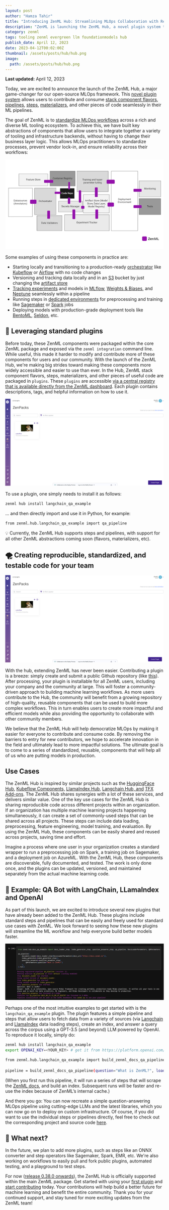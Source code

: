 ```yaml
---
layout: post
author: "Hamza Tahir"
title: "Introducing ZenML Hub: Streamlining MLOps Collaboration with Reusable Components"
description: "ZenML is launching the ZenML Hub, a novel plugin system that allows users to contribute and consume stack component flavors, pipelines, steps, materializers, and other pieces of code seamlessly in their ML pipelines."
category: zenml
tags: tooling zenml evergreen llm foundationmodels hub
publish_date: April 12, 2023
date: 2023-04-12T00:02:00Z
thumbnail: /assets/posts/hub/hub.png
image:
  path: /assets/posts/hub/hub.png
---
```


**Last updated:** April 12, 2023

Today, we are excited to announce the launch of the ZenML Hub, a major game-changer for our open-source MLOps framework. This [novel plugin system](https://docs.zenml.io/starter-guide/collaborate/zenml-hub) allows users to contribute and consume [stack component flavors](https://docs.zenml.io/component-gallery/categories), [pipelines](https://docs.zenml.io/starter-guide/pipelines), [steps](https://docs.zenml.io/starter-guide/pipelines/parameters-and-caching), [materializers](https://docs.zenml.io/advanced-guide/pipelines/materializers), and other pieces of code seamlessly in their ML pipelines.

The goal of ZenML is to [standardize MLOps workflows](https://blog.zenml.io/zenml-mlops-framework/) across a rich and diverse ML tooling ecosystem. To achieve this, we have built key abstractions of components that allow users to integrate together a variety of tooling and infrastructure backends, without having to change their business layer logic. This allows MLOps practitioners to standardize processes, prevent vendor lock-in, and ensure reliability across their workflows:

![ZenML Hub](/assets/posts/hub/hub.png)

Some examples of using these components in practice are:

- Starting locally and transitioning to a production-ready [orchestrator](https://docs.zenml.io/component-gallery/orchestrators) like [Kubeflow](https://www.kubeflow.org/) or [Airflow](https://airflow.apache.org/) with no code changes
- Versioning and tracking data locally and in an [S3](https://docs.zenml.io/component-gallery/artifact-stores/s3) bucket by just changing the [artifact store](https://docs.zenml.io/component-gallery/artifact-stores)
- [Tracking experiments](https://docs.zenml.io/component-gallery/experiment-trackers) and models in [MLflow](https://docs.zenml.io/component-gallery/experiment-trackers/mlflow), [Weights & Biases](https://docs.zenml.io/component-gallery/experiment-trackers/wandb), and [Neptune](https://docs.zenml.io/component-gallery/experiment-trackers/neptune) seamlessly within a pipeline
- Running steps in [dedicated environments](https://docs.zenml.io/component-gallery/step-operators) for preprocessing and training like [Sagemaker](https://docs.zenml.io/component-gallery/step-operators/sagemaker) or [Spark](https://docs.zenml.io/component-gallery/step-operators/spark-kubernetes) jobs
- Deploying models with production-grade deployment tools like [BentoML](https://docs.zenml.io/component-gallery/model-deployers/bentoml), [Seldon](https://docs.zenml.io/component-gallery/model-deployers/seldon), etc.

## 🔌 Leveraging standard plugins

Before today, these ZenML components were packaged within the core ZenML package and exposed via the `zenml integration` command line. While useful, this made it harder to modify and contribute more of these components for users and our community. With the launch of the ZenML Hub, we're making big strides toward making these components more widely accessible and easier to use than ever. In the Hub, ZenML stack component flavors, steps, materializers, and other pieces of useful code are packaged in `plugins`. These `plugins` are accessible [via a central registry that is available directly from the ZenML dashboard](https://docs.zenml.io/starter-guide/collaborate/zenml-hub).  Each plugin contains descriptions, tags, and helpful information on how to use it.

![ZenML Hub](/assets/posts/hub/hub1.png)

To use a plugin, one simply needs to install it as follows:

```bash
zenml hub install langchain_qa_example
```

… and then directly import and use it in Python, for example:

```bash
from zenml.hub.langchain_qa_example import qa_pipeline
```

<aside>
💡 Currently, the ZenML Hub supports steps and pipelines, with support for all other ZenML abstractions coming soon (flavors, materializers, etc).
</aside>

## 🌪️ Creating reproducible, standardized, and testable code for your team

![ZenML Hub](/assets/posts/hub/hub1.png)

With the hub, extending ZenML has never been easier. Contributing a plugin is a breeze: simply create and submit a public Github repository (like [this](https://github.com/zenml-io/zenml-hub-plugin-template)). After processing, your plugin is installable for all ZenML users, including your company and the community at large. This will foster a community-driven approach to building machine learning workflows. As more users contribute to the Hub, the community will benefit from a growing repository of high-quality, reusable components that can be used to build more complex workflows. This in turn enables users to create more impactful and efficient models while also providing the opportunity to collaborate with other community members.

We believe that the ZenML Hub will help democratize MLOps by making it easier for everyone to contribute and consume code. By removing the barriers to entry for new contributors, we hope to accelerate innovation in the field and ultimately lead to more impactful solutions. The ultimate goal is to come to a series of standardized, reusable, components that will help all of us who are putting models in production.

## Use Cases

The ZenML Hub is inspired by similar projects such as the [HuggingFace Hub](https://huggingface.co/docs/hub/index),  [Kubeflow Components,](https://github.com/kubeflow/pipelines/tree/master/components) [LlamaIndex Hub,](https://llamahub.ai/) [Langchain Hub, and](https://github.com/hwchase17/langchain-hub) [TFX Add-ons](https://github.com/tensorflow/tfx-addons/tree/main/tfx_addons). The ZenML Hub shares synergies with a lot of these services, and delivers similar value. One of the key use cases for the ZenML Hub is sharing reproducible code across different projects within an organization. If an organization has multiple machine learning projects happening simultaneously, it can create a set of commonly-used steps that can be shared across all projects. These steps can include data loading, preprocessing, feature engineering, model training, and evaluation. By using the ZenML Hub, these components can be easily shared and reused across projects, saving time and effort.

Imagine a process where one user in your organization creates a standard wrapper to run a preprocessing job on Spark, a training job on Sagemaker, and a deployment job on AzureML. With the ZenML Hub, these components are discoverable, fully documented, and tested. The work is only done once, and the plugins can be updated, versioned, and maintained separately from the actual machine learning code.

## 🤖 Example: QA Bot with LangChain, LLamaIndex and OpenAI

As part of this launch, we are excited to introduce several new plugins that have already been added to the ZenML Hub. These plugins include standard steps and pipelines that can be easily and freely used for standard use cases with ZenML. We look forward to seeing how these new plugins will streamline the ML workflow and help everyone build better models faster.

![ZenML Hub](/assets/posts/hub/hub2.png)

Perhaps one of the most intuitive examples to get started with is the `langchain_qa_example` plugin. The plugin features a simple pipeline and steps that allow users to fetch data from a variety of sources (via [Langchain](https://github.com/hwchase17/langchain) and [LlamaIndex](https://github.com/jerryjliu/llama_index) data loading steps), create an index, and answer a query across the corpus using a GPT-3.5 (and beyond) LLM powered by OpenAI. To reproduce it locally, simply do:

```bash
zenml hub install langchain_qa_example
export OPENAI_KEY=<YOUR_KEY> # get it from https://platform.openai.com/account/api-keys
```

```bash
from zenml.hub.langchain_qa_example import build_zenml_docs_qa_pipeline

pipeline = build_zenml_docs_qa_pipeline(question="What is ZenML?", load_all_paths=False).run()
```

(When you first run this pipeline, it will run a series of steps that will scrape the [ZenML docs](https://docs.zenml.io), and build an index. Subsequent runs will be faster and re-use the index because of ZenML’s internal cache.)

And there you go: You can now recreate a simple question-answering MLOps pipeline using cutting-edge LLMs and the latest libraries, which you can now go on to deploy on custom infrastructure. Of course, if you did want to use the individual steps or pipelines directly, feel free to check out the corresponding project and source code [here](https://github.com/zenml-io/zenml-projects/tree/hub-example/hub-example).

## 📡 What next?

In the future, we plan to add more plugins, such as steps like an ONNX converter and step operators like Sagemaker, Spark, EMR, etc. We're also working on workflows to easily pull and fork public plugins, automated testing, and a playground to test steps.

For now ([release 0.38.0 onwards](https://github.com/zenml-io/zenml/releases)),
the ZenML Hub is officially supported within the main ZenML package. Get started
with using your [first
plugin](https://docs.zenml.io/starter-guide/collaborate/zenml-hub) and [start
contributing](https://github.com/zenml-io/zenml-hub-plugin-template) today. Your
contributions will help build a better future for machine learning and benefit
the entire community. Thank you for your continued support, and stay tuned for
more exciting updates from the ZenML team!
